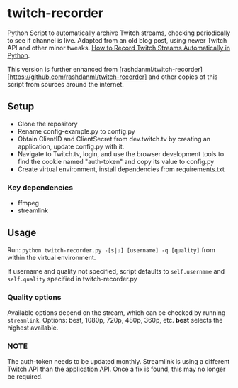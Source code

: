 # twitch-recorder

Python Script to automatically archive Twitch streams, checking periodically to see if channel is live. Adapted from an old blog post, using newer Twitch API and other minor tweaks. [How to Record Twitch Streams Automatically in Python](https://www.godo.dev/tutorials/python-record-twitch/).  

This version is further enhanced from [rashdanml/twitch-recorder][https://github.com/rashdanml/twitch-recorder] and other copies of this script from sources around the internet.

## Setup

- Clone the repository
- Rename config-example.py to config.py
- Obtain ClientID and ClientSecret from dev.twitch.tv by creating an application, update config.py with it. 
- Navigate to Twitch.tv, login, and use the browser development tools to find the cookie named "auth-token" and copy its value to config.py
- Create virtual environment, install dependencies from requirements.txt

### Key dependencies
- ffmpeg
- streamlink

## Usage
Run: 
`python twitch-recorder.py -[s|u] [username] -q [quality]` from within the virtual environment. 

If username and quality not specified, script defaults to `self.username` and `self.quality` specified in twitch-recorder.py 

### Quality options

Available options depend on the stream, which can be checked by running `streamlink`. Options: best, 1080p, 720p, 480p, 360p, etc. **best** selects the highest available. 

### NOTE
The auth-token needs to be updated monthly.  Streamlink is using a different Twitch API than the application API.  Once a fix is found, this may no longer be required.
